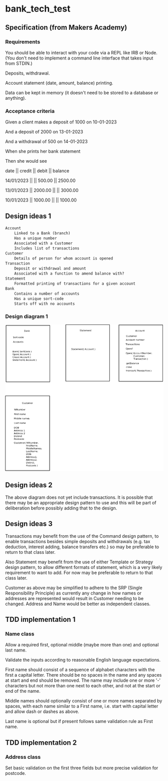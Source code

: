 # bank_tech_test

## Specification (from Makers Academy)
### Requirements

You should be able to interact with your code via a REPL like IRB or Node. (You don't need to implement a command line interface that takes input from STDIN.)

Deposits, withdrawal.
    
Account statement (date, amount, balance) printing.

Data can be kept in memory (it doesn't need to be stored to a database or anything).

### Acceptance criteria

Given a client makes a deposit of 1000 on 10-01-2023

And a deposit of 2000 on 13-01-2023

And a withdrawal of 500 on 14-01-2023

When she prints her bank statement

Then she would see

date || credit || debit || balance

14/01/2023 || || 500.00 || 2500.00

13/01/2023 || 2000.00 || || 3000.00

10/01/2023 || 1000.00 || || 1000.00

## Design ideas 1
    Account
        Linked to a Bank (branch)
        Has a unique number
        Associated with a Customer
        Includes list of transactions
    Customer
        Details of person for whom account is opened
    Transaction
        Deposit or withdrawal and amount
        Associated with a function to amend balance with?
    Statement
        Formatted printing of transactions for a given account
    Bank
        Contains a number of accounts
        Has a unique sort-code
        Starts off with no accounts

### Design diagram 1
![Class Diagram 1](ClassDiagram1.png "Class Diagram 1")

## Design ideas 2
The above diagram does not yet include transactions. It is possible that there may be an appropriate design pattern to use and this will be part of deliberation before possibly adding that to the design.

## Design ideas 3
Transactions may benefit from the use of the Command design pattern, to enable transactions besides simple deposits and withdrawals (e.g. tax deduction, interest adding, balance transfers etc.) so may be preferable to return to that class later.

Also Statement may benefit from the use of either Template or Strategy design pattern, to allow different formats of statement, which is a very likely requirement to want to add. For now may be preferable to return to that class later.

Customer as above may be simplified to adhere to the SRP (Single Responsibility Principle) as currently any change in how names or addresses are represented would result in Customer needing to be changed. Address and Name would be better as independent classes.

## TDD implementation 1
### Name class
Allow a required first, optional middle (maybe more than one) and optional last name. 

Validate the inputs according to reasonable English language expectations. 

First name should consist of a sequence of alphabet characters with the first a capital letter. There should be no spaces in the name and any spaces at start and end should be removed. The name may include one or more '-' characters but not more than one next to each other, and not at the start or end of the name.

Middle names should optionally consist of one or more names separated by spaces, with each name similar to a First name, i.e. start with capital letter and allow dash or dashes as above.

Last name is optional but if present follows same validation rule as First name.


## TDD implementation 2
### Address class
Set basic validation on the first three fields but more precise validation for postcode.

